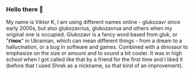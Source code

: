 ### Hello there 👋

My name is Viktor K, I am using different names online - glukozavr since early 2000s, but also glukozavrius, glukozavrua and others when my original one is occupied. Glukozavr is a fancy word based from gluk, or "**ґлюк**" in Ukrainian, which can mean different things - from a dream to a hallucination, or a bug in software and games. Combined with a dinosaur to emphasize on the size or amount and to sound a bit cooler. It was in high school when I got called like that by a friend for the first time and I liked it (before that I used Shrek as a nickname, so that kind of an improvement).
